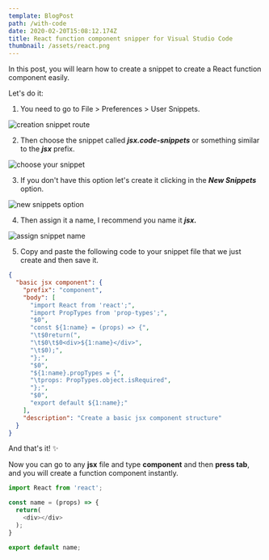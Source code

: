 ```yaml
---
template: BlogPost
path: /with-code
date: 2020-02-20T15:08:12.174Z
title: React function component snipper for Visual Studio Code
thumbnail: /assets/react.png
---
```

In this post, you will learn how to create a snippet to create a React function component easily.

Let's do it:

1. You need to go to File > Preferences > User Snippets.

![creation snippet route](/assets/file.PNG)

2. Then choose the snippet called ***jsx.code-snippets*** or something similar to the ***jsx*** prefix.

![choose your snippet](/assets/choose-snippet-option.png)

3. If you don't have this option let's create it clicking in the ***New Snippets*** option.

![new snippets option](/assets/create-new-snippet.png)

4. Then assign it a name, I recommend you name it ***jsx.***

![assign snippet name](/assets/naming-new-snippet.PNG)

5. Copy and paste the following code to your snippet file that we just create and then save it.

```json
{
  "basic jsx component": {
    "prefix": "component",
    "body": [
      "import React from 'react';",
      "import PropTypes from 'prop-types';",
      "$0",
      "const ${1:name} = (props) => {",
      "\t$0return(",
      "\t$0\t$0<div>${1:name}</div>",
      "\t$0);",
      "};",
      "$0",
      "${1:name}.propTypes = {",
      "\tprops: PropTypes.object.isRequired",
      "};",
      "$0",
      "export default ${1:name};"
    ],
    "description": "Create a basic jsx component structure"
  }
}
```

And that's it! ✨

Now you can go to any **jsx** file and type **component** and then **press tab**, and you will create a function component instantly.

```javascript
import React from 'react';

const name = (props) => {
  return(
  	<div></div>
  );
}

export default name;
```
